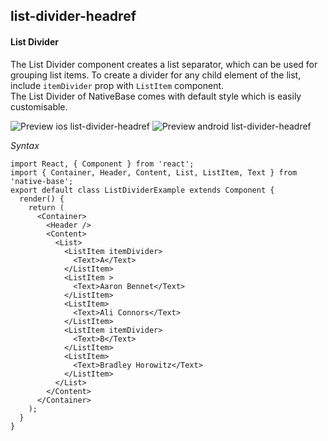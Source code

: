 ## list-divider-headref
#### List Divider

The List Divider component creates a list separator, which can be used for grouping list items. To create a divider for any child element of the list, include <code>itemDivider</code> prop with <code>ListItem</code> component.<br />
The List Divider of NativeBase comes with default style which is easily customisable.

![Preview ios list-divider-headref](https://github.com/GeekyAnts/NativeBase-KitchenSink/raw/v2.2.0/screenshots/ios/list-divider.png)
![Preview android list-divider-headref](https://github.com/GeekyAnts/NativeBase-KitchenSink/raw/v2.2.0/screenshots/android/list-divider.png)

*Syntax*

<pre class="line-numbers"><code class="language-jsx">import React, { Component } from 'react';
import { Container, Header, Content, List, ListItem, Text } from 'native-base';
export default class ListDividerExample extends Component {
  render() {
    return (
      &lt;Container>
        &lt;Header />
        &lt;Content>
          &lt;List>
            &lt;ListItem itemDivider>
              &lt;Text>A&lt;/Text>
            &lt;/ListItem>                    
            &lt;ListItem >
              &lt;Text>Aaron Bennet&lt;/Text>
            &lt;/ListItem>
            &lt;ListItem>
              &lt;Text>Ali Connors&lt;/Text>
            &lt;/ListItem>
            &lt;ListItem itemDivider>
              &lt;Text>B&lt;/Text>
            &lt;/ListItem>  
            &lt;ListItem>
              &lt;Text>Bradley Horowitz&lt;/Text>
            &lt;/ListItem>
          &lt;/List>
        &lt;/Content>
      &lt;/Container>
    );
  }
}
</code></pre><br />
